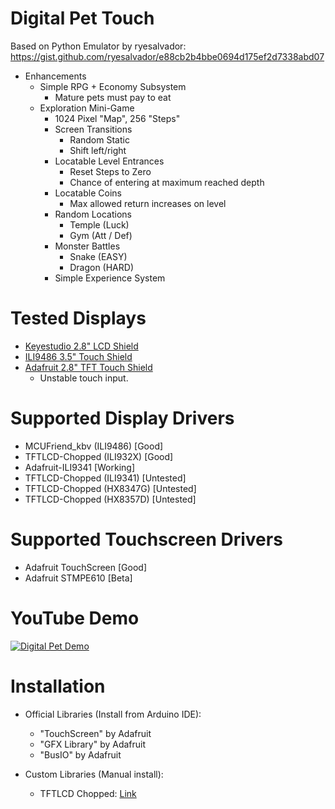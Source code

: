 # Digital Pet Touch
Based on Python Emulator by ryesalvador: https://gist.github.com/ryesalvador/e88cb2b4bbe0694d175ef2d7338abd07

* Enhancements
  * Simple RPG + Economy Subsystem
    * Mature pets must pay to eat
  * Exploration Mini-Game
    * 1024 Pixel "Map", 256 "Steps"
    * Screen Transitions
      * Random Static
      * Shift left/right
    * Locatable Level Entrances
      * Reset Steps to Zero
      * Chance of entering at maximum reached depth
    * Locatable Coins
      * Max allowed return increases on level
    * Random Locations
      * Temple (Luck)
      * Gym (Att / Def)
    * Monster Battles
      * Snake (EASY)
      * Dragon (HARD)
    * Simple Experience System

# Tested Displays
 * [Keyestudio 2.8" LCD Shield](https://www.keyestudio.com/products/keyestudio-28-inch-240320-tft-lcd-shield-for-arduino-uno-r3)
 * [ILI9486 3.5" Touch Shield](https://www.amazon.ca/gp/product/B07NWH47PV/ref=ppx_yo_dt_b_asin_title_o01_s00?ie=UTF8&psc=1)
 * [Adafruit 2.8" TFT Touch Shield](https://www.adafruit.com/product/1651)
   * Unstable touch input.

# Supported Display Drivers
 * MCUFriend_kbv (ILI9486) [Good]
 * TFTLCD-Chopped (ILI932X) [Good]
 * Adafruit-ILI9341 [Working]
 * TFTLCD-Chopped (ILI9341) [Untested]
 * TFTLCD-Chopped (HX8347G) [Untested]
 * TFTLCD-Chopped (HX8357D) [Untested]
 
 # Supported Touchscreen Drivers
 * Adafruit TouchScreen [Good]
 * Adafruit STMPE610 [Beta]
 
# YouTube Demo
[![Digital Pet Demo](https://img.youtube.com/vi/8PmTnB564RI/0.jpg)](http://www.youtube.com/watch?v=8PmTnB564RI)

# Installation

 * Official Libraries (Install from Arduino IDE):
   * "TouchScreen" by Adafruit
   * "GFX Library" by Adafruit
   * "BusIO" by Adafruit

 * Custom Libraries (Manual install):
   * TFTLCD Chopped: [Link](https://github.com/Dark-Show/TFTLCD-Chopped)

